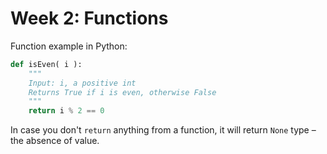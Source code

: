 # Week 2: Functions

Function example in Python:

```Python
def isEven( i ):
    """
    Input: i, a positive int
    Returns True if i is even, otherwise False
    """
    return i % 2 == 0
```

In case you don't `return` anything from a function, it will return `None` type – the absence of value.
